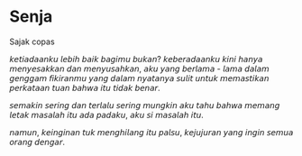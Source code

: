 # Senja
Sajak copas

𝘬𝘦𝘵𝘪𝘢𝘥𝘢𝘢𝘯𝘬𝘶 𝘭𝘦𝘣𝘪𝘩 𝘣𝘢𝘪𝘬 𝘣𝘢𝘨𝘪𝘮𝘶 𝘣𝘶𝘬𝘢𝘯? 𝘬𝘦𝘣𝘦𝘳𝘢𝘥𝘢𝘢𝘯𝘬𝘶 𝘬𝘪𝘯𝘪 𝘩𝘢𝘯𝘺𝘢 𝘮𝘦𝘯𝘺𝘦𝘴𝘢𝘬𝘬𝘢𝘯 𝘥𝘢𝘯 𝘮𝘦𝘯𝘺𝘶𝘴𝘢𝘩𝘬𝘢𝘯, 𝘢𝘬𝘶 𝘺𝘢𝘯𝘨 𝘣𝘦𝘳𝘭𝘢𝘮𝘢 - 𝘭𝘢𝘮𝘢 𝘥𝘢𝘭𝘢𝘮 𝘨𝘦𝘯𝘨𝘨𝘢𝘮 𝘧𝘪𝘬𝘪𝘳𝘢𝘯𝘮𝘶 𝘺𝘢𝘯𝘨 𝘥𝘢𝘭𝘢𝘮 𝘯𝘺𝘢𝘵𝘢𝘯𝘺𝘢 𝘴𝘶𝘭𝘪𝘵 𝘶𝘯𝘵𝘶𝘬 𝘮𝘦𝘮𝘢𝘴𝘵𝘪𝘬𝘢𝘯 𝘱𝘦𝘳𝘬𝘢𝘵𝘢𝘢𝘯 𝘵𝘶𝘢𝘯 𝘣𝘢𝘩𝘸𝘢 𝘪𝘵𝘶 𝘵𝘪𝘥𝘢𝘬 𝘣𝘦𝘯𝘢𝘳.

𝘴𝘦𝘮𝘢𝘬𝘪𝘯 𝘴𝘦𝘳𝘪𝘯𝘨 𝘥𝘢𝘯 𝘵𝘦𝘳𝘭𝘢𝘭𝘶 𝘴𝘦𝘳𝘪𝘯𝘨 𝘮𝘶𝘯𝘨𝘬𝘪𝘯 𝘢𝘬𝘶 𝘵𝘢𝘩𝘶 𝘣𝘢𝘩𝘸𝘢 𝘮𝘦𝘮𝘢𝘯𝘨 𝘭𝘦𝘵𝘢𝘬 𝘮𝘢𝘴𝘢𝘭𝘢𝘩 𝘪𝘵𝘶 𝘢𝘥𝘢 𝘱𝘢𝘥𝘢𝘬𝘶, 𝘢𝘬𝘶 𝘴𝘪 𝘮𝘢𝘴𝘢𝘭𝘢𝘩 𝘪𝘵𝘶.

𝘯𝘢𝘮𝘶𝘯, 𝘬𝘦𝘪𝘯𝘨𝘪𝘯𝘢𝘯 𝘵𝘶𝘬 𝘮𝘦𝘯𝘨𝘩𝘪𝘭𝘢𝘯𝘨 𝘪𝘵𝘶 𝘱𝘢𝘭𝘴𝘶, 𝘬𝘦𝘫𝘶𝘫𝘶𝘳𝘢𝘯 𝘺𝘢𝘯𝘨 𝘪𝘯𝘨𝘪𝘯 𝘴𝘦𝘮𝘶𝘢 𝘰𝘳𝘢𝘯𝘨 𝘥𝘦𝘯𝘨𝘢𝘳.
